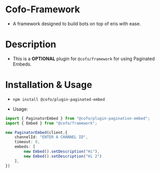 # Cofo-Framework
- A framework designed to build bots on top of eris with ease. 

# Description
- This is a **OPTIONAL** plugin for `@cofo/framework` for using Paginated Embeds.

# Installation & Usage
- ```npm install @cofo/plugin-paginated-embed```


- Usage:
```ts
import { PaginatorEmbed } from "@cofo/plugin-pagination-embed";
import { Embed } from "@cofo/framework";

new PaginatorEmbed(client,{
    channelId: "ENTER A CHANNEL ID",
    timeout: 0,
    embeds: [
        new Embed().setDescription("Hi"),
        new Embed().setDescription("Hi 2")
    ],
})
```